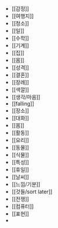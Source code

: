 - [[감정]]
- [[여행지]]
- [[청소]]
- [[일]]
- [[수학]]
- [[기계]]
- [[집]]
- [[몸]]
- [[성격]]
- [[결혼]]
- [[장례]]
- [[색깔]]
- [[생각/마음]]
- [[falling]]
- [[장소]]
- [[대화]]
- [[몸]]
- [[활동]]
- [[요리]]
- [[동물]]
- [[식물]]
- [[특성]]
- [[휴일]]
- [[날씨]]
- [[느낌/기분]]
- [[것들/sort later]]
- [[전쟁]]
- [[컴퓨터]]
- [[표현]]
-